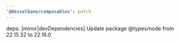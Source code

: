 ```yaml
---
'@desselbane/composables': patch
---
```


deps: [minor|devDependencies] Update package @types/node from 22.15.32 to 22.16.0
